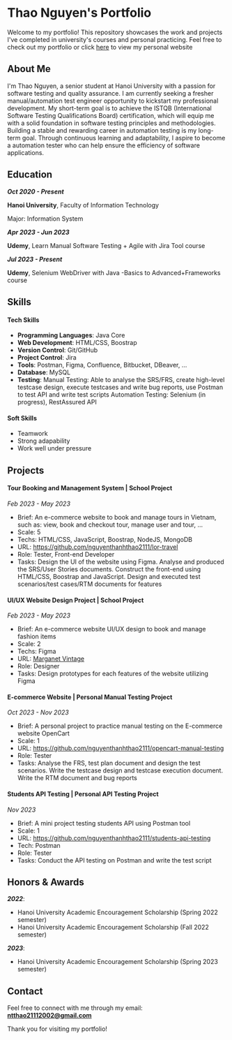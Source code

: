 # Thao Nguyen's Portfolio

Welcome to my portfolio! This repository showcases the work and projects I've completed in university's courses and personal practicing. Feel free to check out my portfolio or click [here](https://nguyenthanhthao2111.github.io/thao-portfolio/) to view my personal website

## About Me
I'm Thao Nguyen, a senior student at Hanoi University with a passion for software testing and quality assurance. I am currently seeking a fresher manual/automation test engineer opportunity to kickstart my professional development.
My short-term goal is to achieve the ISTQB (International Software Testing Qualifications Board) certification, which will equip me with a solid foundation in software testing principles and methodologies.
Building a stable and rewarding career in automation testing is my long-term goal. Through continuous learning and adaptability, I aspire to become a automation tester who can help ensure the efficiency of software applications.

## Education

_**Oct 2020 - Present**_

**Hanoi University**, Faculty of Information Technology

Major: Information System


_**Apr 2023 - Jun 2023**_

**Udemy**, Learn Manual Software Testing + Agile with Jira Tool course


_**Jul 2023 - Present**_

**Udemy**, Selenium WebDriver with Java -Basics to Advanced+Frameworks course

## Skills

#### Tech Skills
- **Programming Languages**: Java Core
- **Web Development**: HTML/CSS, Boostrap
- **Version Control**: Git/GitHub
- **Project Control**: Jira
- **Tools**: Postman, Figma, Confluence, Bitbucket, DBeaver, ...
- **Database**: MySQL
- **Testing**: 
    Manual Testing: Able to analyse the SRS/FRS, create high-level testcase design, execute testcases and write bug reports, use Postman to test API and write test scripts 
    Automation Testing: Selenium (in progress), RestAssured API

#### Soft Skills
- Teamwork
- Strong adapability
- Work well under pressure
  
## Projects

#### Tour Booking and Management System | School Project
_Feb 2023 - May 2023_
- Brief: An e-commerce website to book and manage tours in Vietnam, such as: view, book and checkout tour, manage user and tour, ...
- Scale: 5
- Techs: HTML/CSS, JavaScript, Boostrap, NodeJS, MongoDB
- URL: https://github.com/nguyenthanhthao2111/lor-travel
- Role: Tester, Front-end Developer
- Tasks: Design the UI of the website using Figma. Analyse and produced the SRS/User Stories documents. Construct the front-end using HTML/CSS, Boostrap and JavaScript. Design and executed test scenarios/test cases/RTM documents for features

#### UI/UX Website Design Project | School Project
_Feb 2023 - May 2023_
- Brief: An e-commerce website UI/UX design to book and manage fashion items
- Scale: 2
- Techs: Figma
- URL: [Marganet Vintage](https://www.figma.com/proto/D27A1OtxHRpJWVZMm8nCZW/Marganet-Vintage?page-id=0%3A1&type=design&node-id=0-1&viewport=399%2C350%2C0.02&t=znO9QE7qZsAY3gzE-1&scaling=min-zoom&starting-point-node-id=606%3A3071&mode=design)
- Role: Designer
- Tasks: Design prototypes for each features of the website utilizing Figma

#### E-commerce Website | Personal Manual Testing Project
_Oct 2023 - Nov 2023_
- Brief: A personal project to practice manual testing on the E-commerce website OpenCart
- Scale: 1
- URL: https://github.com/nguyenthanhthao2111/opencart-manual-testing
- Role: Tester
- Tasks: Analyse the FRS, test plan document and design the test scenarios. Write the testcase design and testcase execution document. Write the RTM document and bug reports

#### Students API Testing | Personal API Testing Project
_Nov 2023_
- Brief: A mini project testing students API using Postman tool
- Scale: 1
- URL: https://github.com/nguyenthanhthao2111/students-api-testing
- Tech: Postman
- Role: Tester
- Tasks: Conduct the API testing on Postman and write the test script

## Honors & Awards

_**2022**_:
- Hanoi University Academic Encouragement Scholarship (Spring 2022 semester)
- Hanoi University Academic Encouragement Scholarship (Fall 2022 semester)

_**2023**_:
- Hanoi University Academic Encouragement Scholarship (Spring 2023 semester)

## Contact

Feel free to connect with me through my email: **ntthao21112002@gmail.com**

Thank you for visiting my portfolio!
